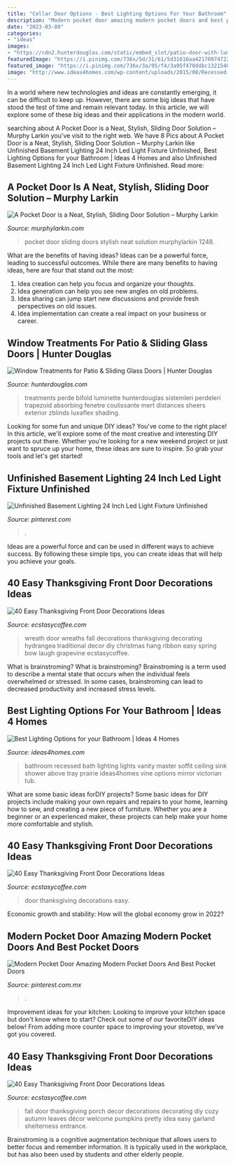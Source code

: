```yaml
---
title: "Cellar Door Options - Best Lighting Options For Your Bathroom"
description: "Modern pocket door amazing modern pocket doors and best pocket doors"
date: "2023-03-09"
categories:
- "ideas"
images:
- "https://cdn2.hunterdouglas.com/static/embed_slot/patio-door-with-luminette-banner.jpg"
featuredImage: "https://i.pinimg.com/736x/5d/31/61/5d31616aa42170974722c4521733f69b.jpg"
featured_image: "https://i.pinimg.com/736x/3a/95/f4/3a95f470ddbc1321548ac5cce335b662.jpg"
image: "http://www.ideas4homes.com/wp-content/uploads/2015/08/Recessed-Bathroom-Lights-Above-Bathroom-Sink.jpg"
---
```



In a world where new technologies and ideas are constantly emerging, it can be difficult to keep up. However, there are some big ideas that have stood the test of time and remain relevant today. In this article, we will explore some of these big ideas and their applications in the modern world.

	

		
searching about A Pocket Door is a Neat, Stylish, Sliding Door Solution – Murphy Larkin you've visit to the right web. We have 8 Pics about A Pocket Door is a Neat, Stylish, Sliding Door Solution – Murphy Larkin like Unfinished Basement Lighting 24 Inch Led Light Fixture Unfinished, Best Lighting Options for your Bathroom | Ideas 4 Homes and also Unfinished Basement Lighting 24 Inch Led Light Fixture Unfinished. Read more:
		
    
## A Pocket Door Is A Neat, Stylish, Sliding Door Solution – Murphy Larkin

<img loading=lazy src="https://murphylarkin.com/blog/wp-content/uploads/2014/02/IMG_1248.jpg" onerror="this.onerror=null;this.src='https://tse1.mm.bing.net/th?id=OIP.RTyFM-fSH4M1AE8Dnhgk-wHaJ4&amp;pid=15.1';" alt="A Pocket Door is a Neat, Stylish, Sliding Door Solution – Murphy Larkin">

_Source: murphylarkin.com_

>pocket door sliding doors stylish neat solution murphylarkin 1248. 

	

What are the benefits of having ideas?
Ideas can be a powerful force, leading to successful outcomes. While there are many benefits to having ideas, here are four that stand out the most: 
1. Idea creation can help you focus and organize your thoughts.
2. Idea generation can help you see new angles on old problems.
3. Idea sharing can jump start new discussions and provide fresh perspectives on old issues. 
4. Idea implementation can create a real impact on your business or career.

    
## Window Treatments For Patio &amp; Sliding Glass Doors | Hunter Douglas

<img loading=lazy src="https://cdn2.hunterdouglas.com/static/embed_slot/patio-door-with-luminette-banner.jpg" onerror="this.onerror=null;this.src='https://tse2.mm.bing.net/th?id=OIP.OfoMB3o4EUFPk5kkS6S9MgHaD6&amp;pid=15.1';" alt="Window Treatments for Patio &amp; Sliding Glass Doors | Hunter Douglas">

_Source: hunterdouglas.com_

>treatments perde bifold luminette hunterdouglas sistemleri perdeleri trapezoid absorbing fenetre coulissante mert distances sheers exterior zblinds luxaflex shading. 

	

Looking for some fun and unique DIY ideas? You've come to the right place! In this article, we'll explore some of the most creative and interesting DIY projects out there. Whether you're looking for a new weekend project or just want to spruce up your home, these ideas are sure to inspire. So grab your tools and let's get started!

    
## Unfinished Basement Lighting 24 Inch Led Light Fixture Unfinished

<img loading=lazy src="https://i.pinimg.com/736x/3a/95/f4/3a95f470ddbc1321548ac5cce335b662.jpg" onerror="this.onerror=null;this.src='https://tse3.mm.bing.net/th?id=OIP.5_iBZGWzZkUNCT7pki6qgAHaJ3&amp;pid=15.1';" alt="Unfinished Basement Lighting 24 Inch Led Light Fixture Unfinished">

_Source: pinterest.com_

>. 

	

Ideas are a powerful force and can be used in different ways to achieve success. By following these simple tips, you can create ideas that will help you achieve your goals.

    
## 40 Easy Thanksgiving Front Door Decorations Ideas

<img loading=lazy src="https://i0.wp.com/www.ecstasycoffee.com/wp-content/uploads/2016/10/Thanksgiving-Front-Door-Decorations-Ideas-2.jpg" onerror="this.onerror=null;this.src='https://tse4.mm.bing.net/th?id=OIP.wa-WtxB8-l-UOBNaCaw5AwHaJ4&amp;pid=15.1';" alt="40 Easy Thanksgiving Front Door Decorations Ideas">

_Source: ecstasycoffee.com_

>wreath door wreaths fall decorations thanksgiving decorating hydrangea traditional decor diy christmas hang ribbon easy spring bow laugh grapevine ecstasycoffee. 

	

What is brainstroming?
What is brainstroming? Brainstroming is a term used to describe a mental state that occurs when the individual feels overwhelmed or stressed. In some cases, brainstroming can lead to decreased productivity and increased stress levels.

    
## Best Lighting Options For Your Bathroom | Ideas 4 Homes

<img loading=lazy src="http://www.ideas4homes.com/wp-content/uploads/2015/08/Recessed-Bathroom-Lights-Above-Bathroom-Sink.jpg" onerror="this.onerror=null;this.src='https://tse3.mm.bing.net/th?id=OIP.O8HRH6pGQ69wdbMPpnAH_AHaKP&amp;pid=15.1';" alt="Best Lighting Options for your Bathroom | Ideas 4 Homes">

_Source: ideas4homes.com_

>bathroom recessed bath lighting lights vanity master soffit ceiling sink shower above tray prairie ideas4homes vine options mirror victorian tub. 

	

What are some basic ideas forDIY projects?
Some basic ideas for DIY projects include making your own repairs and repairs to your home, learning how to sew, and creating a new piece of furniture. Whether you are a beginner or an experienced maker, these projects can help make your home more comfortable and stylish.

    
## 40 Easy Thanksgiving Front Door Decorations Ideas

<img loading=lazy src="https://i1.wp.com/www.ecstasycoffee.com/wp-content/uploads/2016/10/Thanksgiving-Front-Door-Decorations-13.jpg" onerror="this.onerror=null;this.src='https://tse3.mm.bing.net/th?id=OIP.ftgLEwJowab5hv_kvsBSpwHaJ4&amp;pid=15.1';" alt="40 Easy Thanksgiving Front Door Decorations Ideas">

_Source: ecstasycoffee.com_

>door thanksgiving decorations easy. 

	

Economic growth and stability: How will the global economy grow in 2022?
 

    
## Modern Pocket Door Amazing Modern Pocket Doors And Best Pocket Doors

<img loading=lazy src="https://i.pinimg.com/736x/5d/31/61/5d31616aa42170974722c4521733f69b.jpg" onerror="this.onerror=null;this.src='https://tse4.mm.bing.net/th?id=OIP.4YxSakYQzgnyDyUkWxHpKgHaLJ&amp;pid=15.1';" alt="Modern Pocket Door Amazing Modern Pocket Doors And Best Pocket Doors">

_Source: pinterest.com.mx_

>. 

	

Improvement ideas for your kitchen:
Looking to improve your kitchen space but don't know where to start? Check out some of our favoriteDIY ideas below! From adding more counter space to improving your stovetop, we've got you covered.

    
## 40 Easy Thanksgiving Front Door Decorations Ideas

<img loading=lazy src="https://i1.wp.com/www.ecstasycoffee.com/wp-content/uploads/2016/10/Thanksgiving-Front-Door-Decorations-5.jpg" onerror="this.onerror=null;this.src='https://tse3.mm.bing.net/th?id=OIP.0HgmT5lZf89iudeMvbTbLAAAAA&amp;pid=15.1';" alt="40 Easy Thanksgiving Front Door Decorations Ideas">

_Source: ecstasycoffee.com_

>fall door thanksgiving porch decor decorations decorating diy cozy autumn leaves décor welcome pumpkins pretty idea easy garland shelterness entrance. 

	

Brainstroming is a cognitive augmentation technique that allows users to better focus and remember information. It is typically used in the workplace, but has also been used by students and other elderly people.

